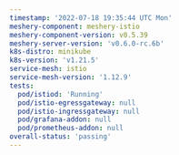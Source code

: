 ```yaml
---
timestamp: '2022-07-18 19:35:44 UTC Mon'
meshery-component: meshery-istio
meshery-component-version: v0.5.39
meshery-server-version: 'v0.6.0-rc.6b'
k8s-distro: minikube
k8s-version: 'v1.21.5'
service-mesh: istio
service-mesh-version: '1.12.9'
tests:
  pod/istiod: 'Running'
  pod/istio-egressgateway: null
  pod/istio-ingressgateway: null
  pod/grafana-addon: null
  pod/prometheus-addon: null
overall-status: 'passing'
---
```

